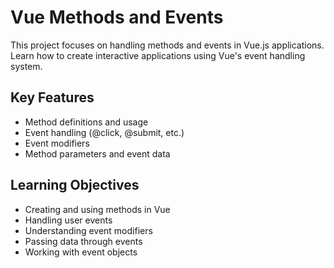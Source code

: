 # Vue Methods and Events

This project focuses on handling methods and events in Vue.js applications. Learn how to create interactive applications using Vue's event handling system.

## Key Features

- Method definitions and usage
- Event handling (@click, @submit, etc.)
- Event modifiers
- Method parameters and event data

## Learning Objectives

- Creating and using methods in Vue
- Handling user events
- Understanding event modifiers
- Passing data through events
- Working with event objects